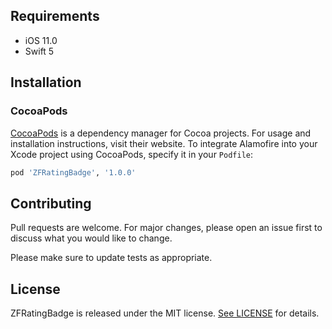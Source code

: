 ## Requirements

- iOS 11.0
- Swift 5

## Installation

### CocoaPods

[CocoaPods](https://cocoapods.org) is a dependency manager for Cocoa projects. For usage and installation instructions, visit their website. To integrate Alamofire into your Xcode project using CocoaPods, specify it in your `Podfile`:

```ruby
pod 'ZFRatingBadge', '1.0.0'
```

## Contributing
Pull requests are welcome. For major changes, please open an issue first to discuss what you would like to change.

Please make sure to update tests as appropriate.

## License

ZFRatingBadge is released under the MIT license. [See LICENSE](https://github.com/zafarivaev/ZFRatingBadge/blob/master/LICENSE) for details.

